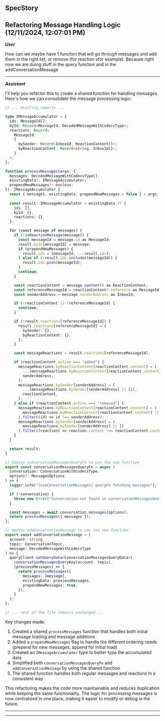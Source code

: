 ## SpecStory

## Refactoring Message Handling Logic (12/11/2024, 12:07:01 PM)

_**User**_

How can we maybe have 1 function that will go through messages and add them in the right list, or remove (for reaction sfor example). Because right now we are doing stuff in the query function and in the addConversationMessage

---

_**Assistant**_

I'll help you refactor this to create a shared function for handling messages. Here's how we can consolidate the message processing logic:

```typescript:queries/useConversationMessages.ts
// ... existing imports ...

type IMessageAccumulator = {
  ids: MessageId[];
  byId: Record<MessageId, DecodedMessageWithCodecsType>;
  reactions: Record<
    MessageId,
    {
      bySender: Record<InboxId, ReactionContent[]>;
      byReactionContent: Record<string, InboxId[]>;
    }
  >;
};

function processMessages(args: {
  messages: DecodedMessageWithCodecsType[];
  existingData?: IMessageAccumulator;
  prependNewMessages?: boolean;
}): IMessageAccumulator {
  const { messages, existingData, prependNewMessages = false } = args;
  
  const result: IMessageAccumulator = existingData ?? {
    ids: [],
    byId: {},
    reactions: {},
  };

  for (const message of messages) {
    if (!isReactionMessage(message)) {
      const messageId = message.id as MessageId;
      result.byId[messageId] = message;
      if (prependNewMessages) {
        result.ids = [messageId, ...result.ids];
      } else if (!result.ids.includes(messageId)) {
        result.ids.push(messageId);
      }
      continue;
    }

    const reactionContent = message.content() as ReactionContent;
    const referenceMessageId = reactionContent?.reference as MessageId;
    const senderAddress = message.senderAddress as InboxId;

    if (!reactionContent || !referenceMessageId) {
      continue;
    }

    if (!result.reactions[referenceMessageId]) {
      result.reactions[referenceMessageId] = {
        bySender: {},
        byReactionContent: {},
      };
    }

    const messageReactions = result.reactions[referenceMessageId];

    if (reactionContent.action === "added") {
      messageReactions.byReactionContent[reactionContent.content] = [
        ...(messageReactions.byReactionContent[reactionContent.content] || []),
        senderAddress,
      ];
      messageReactions.bySender[senderAddress] = [
        ...(messageReactions.bySender[senderAddress] || []),
        reactionContent,
      ];
    } else if (reactionContent.action === "removed") {
      messageReactions.byReactionContent[reactionContent.content] = (
        messageReactions.byReactionContent[reactionContent.content] || []
      ).filter((id) => id !== senderAddress);
      messageReactions.bySender[senderAddress] = (
        messageReactions.bySender[senderAddress] || []
      ).filter((reaction) => reaction.content !== reactionContent.content);
    }
  }

  return result;
}

// Update conversationMessagesQueryFn to use the new function
export const conversationMessagesQueryFn = async (
  conversation: ConversationWithCodecsType,
  options?: MessagesOptions
) => {
  logger.info("[useConversationMessages] queryFn fetching messages");

  if (!conversation) {
    throw new Error("Conversation not found in conversationMessagesQueryFn");
  }

  const messages = await conversation.messages(options);
  return processMessages({ messages });
};

// Update addConversationMessage to use the new function
export const addConversationMessage = (
  account: string,
  topic: ConversationTopic,
  message: DecodedMessageWithCodecsType
) => {
  queryClient.setQueryData<ConversationMessagesQueryData>(
    conversationMessagesQueryKey(account, topic),
    (previousMessages) => {
      return processMessages({
        messages: [message],
        existingData: previousMessages,
        prependNewMessages: true,
      });
    }
  );
};

// ... rest of the file remains unchanged ...
```

Key changes made:
1. Created a shared `processMessages` function that handles both initial message loading and message additions
2. Added a `prependNewMessages` flag to handle the different ordering needs (prepend for new messages, append for initial load)
3. Created an `IMessageAccumulator` type to better type the accumulated data
4. Simplified both `conversationMessagesQueryFn` and `addConversationMessage` by using the shared function
5. The shared function handles both regular messages and reactions in a consistent way

This refactoring makes the code more maintainable and reduces duplication while keeping the same functionality. The logic for processing messages is now centralized in one place, making it easier to modify or debug in the future.

---



---

